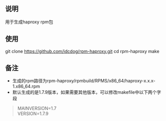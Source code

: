 ## 说明
用于生成haproxy rpm包
## 使用
git clone https://github.com/idcdog/rpm-haproxy.git
cd rpm-haproxy
make
## 备注
* 生成的rpm路径为rpm-haproxy/rpmbuild/RPMS/x86_64/haproxy-x.x.x-1.x86_64.rpm
* 默认生成的是1.7.9版本，如果需要其他版本，可以修改makefile中以下两个字段
> MAINVERSION=1.7  
> VERSION=1.7.9  
> 